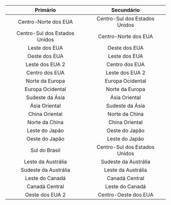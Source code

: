 | Primário | Secundário |
|:---:|:---:|
| Centro-Norte dos EUA |Centro-Sul dos Estados Unidos |
| Centro-Sul dos Estados Unidos |Centro-Norte dos EUA |
| Leste dos EUA |Oeste dos EUA |
| Oeste dos EUA |Leste dos EUA |
| Leste dos EUA 2 |Centro dos EUA |
| Centro dos EUA |Leste dos EUA 2 |
| Norte da Europa |Europa Ocidental |
| Europa Ocidental |Norte da Europa |
| Sudeste da Ásia |Ásia Oriental |
| Ásia Oriental |Sudeste da Ásia |
| China Oriental |Norte da China |
| Norte da China |China Oriental |
| Leste do Japão |Oeste do Japão |
| Oeste do Japão |Leste do Japão |
| Sul do Brasil |Centro-Sul dos Estados Unidos |
| Leste da Austrália |Sudeste da Austrália |
| Sudeste da Austrália |Leste da Austrália |
| Leste do Canadá |Canadá Central |
| Canadá Central |Leste do Canadá |
| Oeste dos EUA 2 |Centro-Oeste dos EUA |

